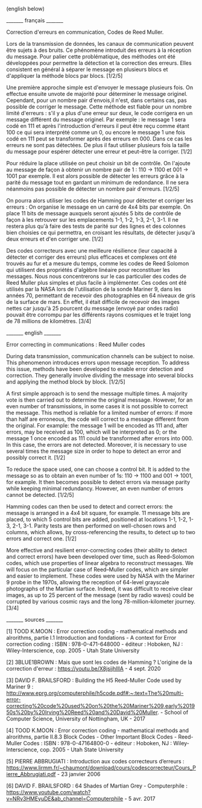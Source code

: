 (english below)


_______ français _______

Correction d'erreurs en communication, Codes de Reed Muller.

  Lors de la transmission de données, les canaux de communication peuvent être sujets à des bruits. Ce phénomène introduit des erreurs à la réception du message. Pour palier cette problématique, des méthodes ont été développées pour permettre la détection et la correction des erreurs. Elles consistent en général à séparer le message en plusieurs blocs et d'appliquer la méthode blocs par blocs. [1/2/5]
  
  Une première approche simple est d'envoyer le message plusieurs fois. On effectue ensuite unvote de majorité pour déterminer le message originel. Cependant, pour un nombre pair d'envois,il n'est, dans certains cas, pas possible de corriger le message. Cette méthode est fiable pour un nombre limité d'erreurs : s'il y a plus d'une erreur sur deux, le code corrigera en un message différent du message originel. Par exemple : le message 1 sera codé en 111 et après l'introduction d'erreurs il peut être reçu comme étant 100 ce qui sera interprété comme un 0, ou encore le message 1 une fois codé en 111 peut se transformer après des erreurs en 000. Dans ce cas les erreurs ne sont pas détectées. De plus il faut utiliser plusieurs fois la taille du message pour espérer détecter une erreur et peut-être la corriger. [1/2] 
  
  Pour réduire la place utilisée on peut choisir un bit de contrôle. On l'ajoute au message de façon à obtenir un nombre pair de 1 : 110 -> 1100 et 001 -> 1001 par exemple. Il est alors possible de détecter les erreurs grâce à la parité du message tout en gardant un minimum de redondance. Il ne sera néanmoins pas possible de détecter un nombre pair d'erreurs. [1/2/5] 
  
  On pourra alors utiliser les codes de Hamming pour détecter et corriger les erreurs : On organise le message en un carré de 4x4 bits par exemple. On place 11 bits de message auxquels seront ajoutés 5 bits de contrôle de façon à les retrouver sur les emplacements 1-1, 1-2, 1-3, 2-1, 3-1. Il ne restera plus qu'à faire des tests de parité sur des lignes et des colonnes bien choisies ce qui permettra, en croisant les résultats, de détecter jusqu'à deux erreurs et d'en corriger une. [1/2]
  
  Des codes correcteurs avec une meilleure résilience (leur capacité à détecter et corriger des erreurs) plus efficaces et complexes ont été trouvés au fur et a mesure du temps, comme les codes de Reed Solomon qui utilisent des propriétés d'algèbre linéaire pour reconstituer les messages. Nous nous concentrerons sur le cas particulier des codes de Reed Muller plus simples et plus facile à implémenter. Ces codes ont été utilisés par la NASA lors de l'utilisation de la sonde Mariner 9, dans les années 70, permettant de recevoir des photographies en 64 niveaux de gris de la surface de mars. En effet, il était difficile de recevoir des images nettes car jusqu'à 25 pourcent du message (envoyé par ondes radio) pouvait être corrompu par les différents rayons cosmiques et le trajet long de 78 millions de kilomètres. [3/4]


_______ english _______

Error correcting in communications : Reed Muller codes

  During data transmission, communication channels can be subject to noise. This phenomenon introduces errors upon message reception. To address this issue, methods have been developed to enable error detection and correction. They generally involve dividing the message into several blocks and applying the method block by block. [1/2/5]

  A first simple approach is to send the message multiple times. A majority vote is then carried out to determine the original message. However, for an even number of transmissions, in some cases it is not possible to correct the message. This method is reliable for a limited number of errors: if more than half are erroneous, the code will correct to a message different from the original. For example: the message 1 will be encoded as 111 and, after errors, may be received as 100, which will be interpreted as 0; or the message 1 once encoded as 111 could be transformed after errors into 000. In this case, the errors are not detected. Moreover, it is necessary to use several times the message size in order to hope to detect an error and possibly correct it. [1/2]

  To reduce the space used, one can choose a control bit. It is added to the message so as to obtain an even number of 1s: 110 → 1100 and 001 → 1001, for example. It then becomes possible to detect errors via message parity while keeping minimal redundancy. However, an even number of errors cannot be detected. [1/2/5]

  Hamming codes can then be used to detect and correct errors: the message is arranged in a 4x4 bit square, for example. 11 message bits are placed, to which 5 control bits are added, positioned at locations 1-1, 1-2, 1-3, 2-1, 3-1. Parity tests are then performed on well-chosen rows and columns, which allows, by cross-referencing the results, to detect up to two errors and correct one. [1/2]

  More effective and resilient error-correcting codes (their ability to detect and correct errors) have been developed over time, such as Reed–Solomon codes, which use properties of linear algebra to reconstruct messages. We will focus on the particular case of Reed–Muller codes, which are simpler and easier to implement. These codes were used by NASA with the Mariner 9 probe in the 1970s, allowing the reception of 64-level grayscale photographs of the Martian surface. Indeed, it was difficult to receive clear images, as up to 25 percent of the message (sent by radio waves) could be corrupted by various cosmic rays and the long 78-million-kilometer journey. [3/4]



_______ sources _______

[1] TOOD K.MOON : Error correction coding - mathematical methods and alrorithms, partie I.1 Introduction and fondations - A context for Error correction coding : ISBN : 978-0-471-648000 - éditeur : Hoboken, NJ : Wiley-Interscience, cop. 2005 - Utah State University

[2] 3BLUE1BROWN : Mais que sont les codes de Hamming ? L'origine de la correction d'erreur : https://youtu.be/X8jsijhllIA - 4 sept. 2020

[3] DAVID F. BRAILSFORD : Building the H5 Reed-Muller Code used by Mariner 9 : http://www.eprg.org/computerphile/h5code.pdf#:~:text=The%20multi-error-correcting%20code%20used%20on%20the%20Mariner%209,early%201950s%20by%20Irving%20Reed%20and%20David%20Muller. - School of Computer Science, University of Nottingham, UK - 2017

[4] TOOD K.MOON : Error correction coding - mathematical methods and alrorithms, partie II.8.3 Block Codes - Other Important Block Codes - Reed-Muller Codes : ISBN : 978-0-47164800-0 - éditeur : Hoboken, NJ : Wiley-Interscience, cop. 2005 - Utah State University

[5] PIERRE ABBRUGIATI : Introduction aux codes correcteurs d’erreurs : https://www.lirmm.fr/~chaumont/download/cours/codescorrecteur/Cours_Pierre_Abbrugiati.pdf - 23 janvier 2006

[6] DAVID F. BRAILSFORD : 64 Shades of Martian Grey - Computerphile : https://www.youtube.com/watch?v=NRv3HMEyuDE&ab_channel=Computerphile - 5 avr. 2017
